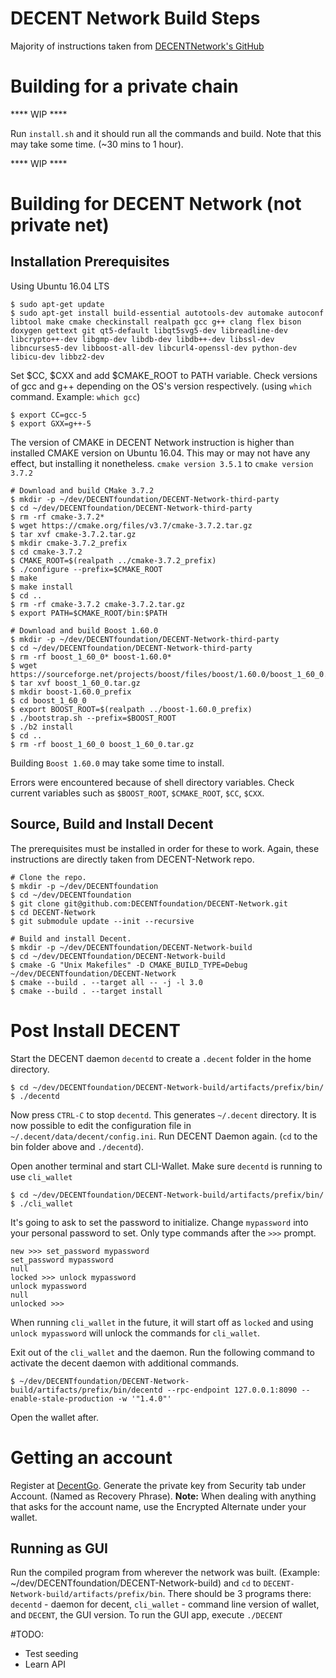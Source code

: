 # DECENT Network Build Steps

Majority of instructions taken from [DECENTNetwork's GitHub](https://github.com/DECENTfoundation/DECENT-Network)

# Building for a private chain

**** WIP ****

Run `install.sh` and it should run all the commands and build. Note that this may take some time. (~30 mins to 1 hour).

**** WIP ****

# Building for DECENT Network (not private net)

## Installation Prerequisites

Using Ubuntu 16.04 LTS

    $ sudo apt-get update
    $ sudo apt-get install build-essential autotools-dev automake autoconf libtool make cmake checkinstall realpath gcc g++ clang flex bison doxygen gettext git qt5-default libqt5svg5-dev libreadline-dev libcrypto++-dev libgmp-dev libdb-dev libdb++-dev libssl-dev libncurses5-dev libboost-all-dev libcurl4-openssl-dev python-dev libicu-dev libbz2-dev

Set \$CC, \$CXX and add \$CMAKE_ROOT to PATH variable. Check versions of gcc and g++ depending on the OS's version respectively. (using `which` command. Example: `which gcc`)

    $ export CC=gcc-5
    $ export GXX=g++-5

The version of CMAKE in DECENT Network instruction is higher than installed CMAKE version on Ubuntu 16.04. This may or may not have any effect, but installing it nonetheless. `cmake version 3.5.1` to `cmake version 3.7.2`

    # Download and build CMake 3.7.2
    $ mkdir -p ~/dev/DECENTfoundation/DECENT-Network-third-party
    $ cd ~/dev/DECENTfoundation/DECENT-Network-third-party
    $ rm -rf cmake-3.7.2*
    $ wget https://cmake.org/files/v3.7/cmake-3.7.2.tar.gz
    $ tar xvf cmake-3.7.2.tar.gz
    $ mkdir cmake-3.7.2_prefix
    $ cd cmake-3.7.2
    $ CMAKE_ROOT=$(realpath ../cmake-3.7.2_prefix)
    $ ./configure --prefix=$CMAKE_ROOT
    $ make
    $ make install
    $ cd ..
    $ rm -rf cmake-3.7.2 cmake-3.7.2.tar.gz
    $ export PATH=$CMAKE_ROOT/bin:$PATH

    # Download and build Boost 1.60.0
    $ mkdir -p ~/dev/DECENTfoundation/DECENT-Network-third-party
    $ cd ~/dev/DECENTfoundation/DECENT-Network-third-party
    $ rm -rf boost_1_60_0* boost-1.60.0*
    $ wget https://sourceforge.net/projects/boost/files/boost/1.60.0/boost_1_60_0.tar.gz
    $ tar xvf boost_1_60_0.tar.gz
    $ mkdir boost-1.60.0_prefix
    $ cd boost_1_60_0
    $ export BOOST_ROOT=$(realpath ../boost-1.60.0_prefix)
    $ ./bootstrap.sh --prefix=$BOOST_ROOT
    $ ./b2 install
    $ cd ..
    $ rm -rf boost_1_60_0 boost_1_60_0.tar.gz

Building `Boost 1.60.0` may take some time to install.

Errors were encountered because of shell directory variables. Check current variables such as `$BOOST_ROOT`, `$CMAKE_ROOT`, `$CC`, `$CXX`.

## Source, Build and Install Decent

The prerequisites must be installed in order for these to work. Again, these instructions are directly taken from DECENT-Network repo.

    # Clone the repo.
    $ mkdir -p ~/dev/DECENTfoundation
    $ cd ~/dev/DECENTfoundation
    $ git clone git@github.com:DECENTfoundation/DECENT-Network.git
    $ cd DECENT-Network
    $ git submodule update --init --recursive

    # Build and install Decent.
    $ mkdir -p ~/dev/DECENTfoundation/DECENT-Network-build
    $ cd ~/dev/DECENTfoundation/DECENT-Network-build
    $ cmake -G "Unix Makefiles" -D CMAKE_BUILD_TYPE=Debug ~/dev/DECENTfoundation/DECENT-Network
    $ cmake --build . --target all -- -j -l 3.0
    $ cmake --build . --target install

# Post Install DECENT

Start the DECENT daemon `decentd` to create a `.decent` folder in the home directory.

    $ cd ~/dev/DECENTfoundation/DECENT-Network-build/artifacts/prefix/bin/
    $ ./decentd

Now press `CTRL-C` to stop `decentd`. This generates `~/.decent` directory. It is now possible to edit the configuration file in `~/.decent/data/decent/config.ini`. Run DECENT Daemon again. (`cd` to the bin folder above and `./decentd`).

Open another terminal and start CLI-Wallet. Make sure `decentd` is running to use `cli_wallet`

    $ cd ~/dev/DECENTfoundation/DECENT-Network-build/artifacts/prefix/bin/
    $ ./cli_wallet

It's going to ask to set the password to initialize. Change `mypassword` into your personal password to set. Only type commands after the `>>>` prompt.
    
    new >>> set_password mypassword
    set_password mypassword
    null
    locked >>> unlock mypassword
    unlock mypassword
    null
    unlocked >>>

When running `cli_wallet` in the future, it will start off as `locked` and using `unlock mypassword` will unlock the commands for `cli_wallet`.

Exit out of the `cli_wallet` and the daemon. Run the following command to activate the decent daemon with additional commands.

    $ ~/dev/DECENTfoundation/DECENT-Network-build/artifacts/prefix/bin/decentd --rpc-endpoint 127.0.0.1:8090 --enable-stale-production -w '"1.4.0"' 

Open the wallet after.

# Getting an account

Register at [DecentGo](www.decentgo.com). Generate the private key from Security tab under Account. (Named as Recovery Phrase). **Note:** When dealing with anything that asks for the account name, use the Encrypted Alternate under your wallet.

## Running as GUI

Run the compiled program from wherever the network was built. (Example: ~/dev/DECENTfoundation/DECENT-Network-build) and `cd` to `DECENT-Network-build/artifacts/prefix/bin`. There should be 3 programs there: `decentd` - daemon for decent, `cli_wallet` - command line version of wallet, and `DECENT`, the GUI version. To run the GUI app, execute `./DECENT`


#TODO:

- Test seeding
- Learn API
